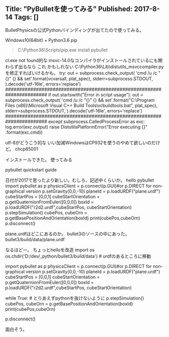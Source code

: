 Title: "PyBulletを使ってみる"
Published: 2017-8-14
Tags: []
---

BulletPhysicsの公式Pythonバインディングが出てたので使ってみる。

Windows10(64bit) + Python3.6
pip
> C:\Python36\Scripts\pip.exe install pybullet

cl.exe not found的な
msvc-14.0なコンパイラがインストールされているにも関わらず出るなら
これ
かもしれない
C:\Python36\Lib\distutils\_msvccompiler.pyを修正すればいけるかも。
    try:
        out = subprocess.check_output(
            'cmd /u /c "{}" {} && set'.format(vcvarsall, plat_spec),
            stderr=subprocess.STDOUT,
        ).decode('utf-16le', errors='replace')
        #######################################################################
        if out.startswith("Error in script usage"):
            out = subprocess.check_output(
                'cmd /u /c "{}" {} && set'.format("C:\\Program Files (x86)\\Microsoft Visual C++ Build Tools\\vcbuildtools.bat", plat_spec),
                stderr=subprocess.STDOUT,
            ).decode('utf-16le', errors='replace')
        #######################################################################
    except subprocess.CalledProcessError as exc:
        log.error(exc.output)
        raise DistutilsPlatformError("Error executing {}"
                .format(exc.cmd))

utf-8がどうこう的な
いい加減WindowsはCP932を使うのやめて欲しいのだけど。
chcp65001

インストールできた。
使ってみる

pybullet quickstart guide

日付が2017で思ったより新しい。むしろ、記述中くらいか。
hello pybullet
import pybullet as p
physicsClient = p.connect(p.GUI)#or p.DIRECT for non-graphical version
p.setGravity(0,0,-10)
planeId = p.loadURDF("plane.urdf")
cubeStartPos = [0,0,1]
cubeStartOrientation = p.getQuaternionFromEuler([0,0,0])
boxId = p.loadURDF("r2d2.urdf",cubeStartPos, cubeStartOrientation)
p.stepSimulation()
cubePos, cubeOrn = p.getBasePositionAndOrientation(boxId)
print(cubePos,cubeOrn)
p.disconnect()

plane.urdfはどこにあるのか。
bullet3のソースの中にあった。bullet3/build/data/plane.urdf
<?xml version="0.0" ?>
<robot name="plane">
  <link name="planeLink">
  <contact>
      <lateral_friction value="1"/>
  </contact>
    <inertial>
      <origin rpy="0 0 0" xyz="0 0 0"/>
       <mass value=".0"/>
       <inertia ixx="0" ixy="0" ixz="0" iyy="0" iyz="0" izz="0"/>
    </inertial>
    <visual>
      <origin rpy="0 0 0" xyz="0 0 0"/>
      <geometry>
                <mesh filename="plane.obj" scale="1 1 1"/>
      </geometry>
       <material name="white">
        <color rgba="1 1 1 1"/>
      </material>
    </visual>
    <collision>
      <origin rpy="0 0 0" xyz="0 0 -5"/>
      <geometry>
        <box size="30 30 10"/>
      </geometry>
    </collision>
  </link>
</robot>

なるほどー。
ちょっとhelloを改造
import os
os.chdir('D:/dev/_python/bullet3/build/data') # urdfのあるところに移動

import pybullet as p
physicsClient = p.connect(p.GUI)#or p.DIRECT for non-graphical version
p.setGravity(0,0,-10)
planeId = p.loadURDF("plane.urdf")
cubeStartPos = [0,0,1]
cubeStartOrientation = p.getQuaternionFromEuler([0,0,0])
boxId = p.loadURDF("r2d2.urdf",cubeStartPos, cubeStartOrientation)

while True: # とりあえずpythonを抜けないように
    p.stepSimulation()
    cubePos, cubeOrn = p.getBasePositionAndOrientation(boxId)
    print(cubePos,cubeOrn)

p.disconnect()


面白そう。
